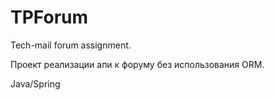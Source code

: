 # TPForum
Tech-mail forum assignment.

Проект реализации апи к форуму без использования ORM.

Java/Spring
